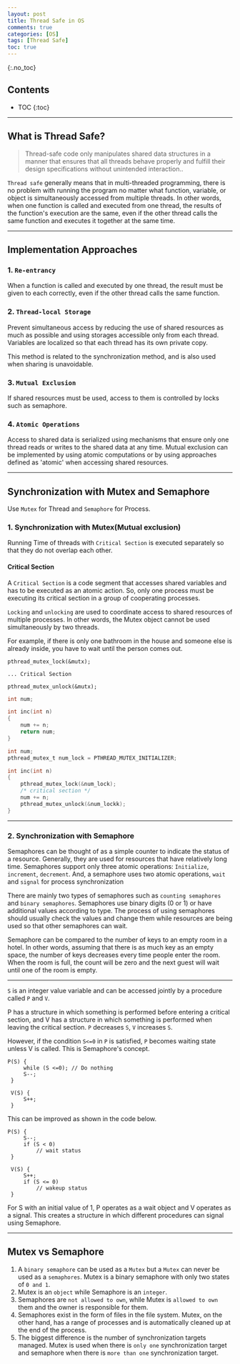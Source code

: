 ```yaml
---
layout: post
title: Thread Safe in OS
comments: true
categories: [OS]
tags: [Thread Safe]
toc: true
---
```

{:.no_toc}
## Contents

- TOC
 {:toc}
---

## What is Thread Safe?

> Thread-safe code only manipulates shared data structures in a manner that ensures that all threads behave properly and fulfill their design specifications without unintended interaction..

`Thread safe` generally means that in multi-threaded programming, there is no problem with running the program no matter what function, variable, or object is simultaneously accessed from multiple threads. In other words, when one function is called and executed from one thread, the results of the function's execution are the same, even if the other thread calls the same function and executes it together at the same time.

---

## Implementation Approaches

### 1. `Re-entrancy`

When a function is called and executed by one thread, the result must be given to each correctly, even if the other thread calls the same function.

### 2. `Thread-local Storage`

Prevent simultaneous access by reducing the use of shared resources as much as possible and using storages accessible only from each thread. Variables are localized so that each thread has its own private copy.

This method is related to the synchronization method, and is also used when sharing is unavoidable.

### 3. `Mutual Exclusion`

If shared resources must be used, access to them is controlled by locks such as semaphore.

### 4. `Atomic Operations`

Access to shared data is serialized using mechanisms that ensure only one thread reads or writes to the shared data at any time.
Mutual exclusion can be implemented by using atomic computations or by using approaches defined as 'atomic' when accessing shared resources.

---

## Synchronization with Mutex and Semaphore

Use `Mutex` for Thread and `Semaphore` for Process.

### 1. Synchronization with Mutex(Mutual exclusion)

Running Time of threads with `Critical Section` is executed separately so that they do not overlap each other.

#### Critical Section

A `Critical Section` is a code segment that accesses shared variables and has to be executed as an atomic action. So, only one process must be executing its critical section in a group of cooperating processes.

`Locking` and `unlocking` are used to coordinate access to shared resources of multiple processes. In other words, the Mutex object cannot be used simultaneously by two threads.

For example, if there is only one bathroom in the house and someone else is already inside, you have to wait until the person comes out.

```
pthread_mutex_lock(&mutx);

... Critical Section

pthread_mutex_unlock(&mutx);
```

```c
int num;

int inc(int n)
{
	num += n;
	return num;
}
```

```c
int num;
pthread_mutex_t num_lock = PTHREAD_MUTEX_INITIALIZER;

int inc(int n)
{
	pthread_mutex_lock(&num_lock);
	/* critical section */
	num += n;
	pthread_mutex_unlock(&num_lockk);
}
```

---

### 2. Synchronization with Semaphore

Semaphores can be thought of as a simple counter to indicate the status of a resource. Generally, they are used for resources that have relatively long time. Semaphores support only three atomic operations: `Initialize`, `increment`, `decrement`. And, a semaphore uses two atomic operations, `wait` and `signal` for process synchronization

There are mainly two types of semaphores such as `counting semaphores` and `binary semaphores`.
Semaphores use binary digits (0 or 1) or have additional values according to type. The process of using semaphores should usually check the values and change them while resources are being used so that other semaphores can wait.

Semaphore can be compared to the number of keys to an empty room in a hotel. In other words, assuming that there is as much key as an empty space, the number of keys decreases every time people enter the room. When the room is full, the count will be zero and the next guest will wait until one of the room is empty.

---

`S` is an integer value variable and can be accessed jointly by a procedure called `P` and `V`.

P has a structure in which something is performed before entering a critical section, and V has a structure in which something is performed when leaving the critical section. `P` decreases `S`, `V` increases `S`.

However, if the condition `S<=0` in `P` is satisfied, `P` becomes waiting state unless V is called. This is Semaphore's concept.

```
P(S) {
     while (S <=0); // Do nothing
     S--;
 }

 V(S) {
     S++;
 }
```

This can be improved as shown in the code below.

```
P(S) {
     S--;
     if (S < 0)
         // wait status
 }

 V(S) {
     S++;
     if (S <= 0)
         // wakeup status
 }
```

For S with an initial value of 1, P operates as a wait object and V operates as a signal. This creates a structure in which different procedures can signal using Semaphore.

---

## Mutex vs Semaphore

1. A `binary semaphore` can be used as a `Mutex` but a `Mutex` can never be used as a `semaphores`. Mutex is a binary semaphore with only two states of `0 and 1`.
2. Mutex is an `object` while Semaphore is an `integer`.
3. Semaphores are `not allowed to own`, while Mutex is `allowed to own` them and the owner is responsible for them.
4. Semaphores exist in the form of files in the file system. Mutex, on the other hand, has a range of processes and is automatically cleaned up at the end of the process.
5. The biggest difference is the number of synchronization targets managed. Mutex is used when there is `only one` synchronization target and semaphore when there is `more than one` synchronization target.
